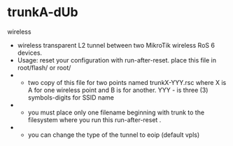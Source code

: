 # trunkA-dUb
wireless

- wireless transparent L2 tunnel between two MikroTik wireless RoS 6 devices.
- Usage: reset your configuration with run-after-reset. place this file in root/flash/ or root/ 
- - two copy of this file for two points named trunkX-YYY.rsc where X is A for one wireless point and B is for another. YYY - is three (3) symbols-digits for SSID name
- - you must place only one filename beginning with trunk to the filesystem where you run this run-after-reset .
- - you can change the type of the tunnel to eoip (default vpls)
